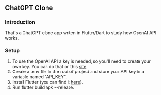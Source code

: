 ## ChatGPT Clone

### Introduction

That's a ChatGPT clone app writen in Flutter/Dart
to study how OpenAI API works.

### Setup

1. To use the OpenAI API a key is needed, so you'll need to create your own key.
You can do that on this [site](https://platform.openai.com/account/api-keys).
2. Create a .env file in the root of project and store your API key in a variable named "API_KEY".
3. Install Flutter (you can find it [here](https://docs.flutter.dev/get-started/install)).
4. Run flutter build apk --release.
